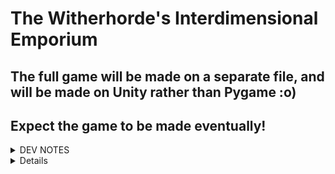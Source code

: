 # The Witherhorde's Interdimensional Emporium
## The full game will be made on a separate file, and will be made on Unity rather than Pygame :o)
## Expect the game to be made eventually!

<details>
<summary>DEV NOTES</summary>

# (2023,05,30)
- HEALTH FOR BOSS IS FINISHED!
  - BEST PART: NO CORNERS WERE CUT!
    - please clap for me. 
- health for Player will be added soon!

# (2023,05,29)
- Health is being worked on rn.

# (2023,05,19)
- Bullets added
- Hitboxes for Arms are now visible

# (2023,05,19)
- I FINALLY MADE A COLLISION HD SYSTEM FOR THE ARMS AHA!!!!!!! (I'm losing my mind lol)
- Music is added to the Boss Fight
- No NPCs yet :o(
- ***TEMPORARY*** CUTTING CORNERS WITH HEALTH SYSTEM. (NUMBER SYSTEM RATHER THAN A HEALTH BAR)
- WITHERHORDE BOSS SPRITES ARE POPPING UP BIT BY BIT!!!! (YIPEE)
</details>

<details>
<details>
<summary>FEATURES</summary>  

- BULLET HELL OF PURE SUFFERING.
- KILL THE BIG BAD EVIL GUY!
- (TOTALLY NOT STOLEN) MUSIC
- TOTALLY NOT AN ABSOLUTE GIMMICK

- Two separate health systems (One for Player, and one for boss!)
- Shooting mechanics!
- An actual boss you can fight! (get it that's the entire game)
  - Multiple bullet patterns/Attacks!

- Original art + Sprites made by me!

</details>
<details>
<summary>INSPIRAITONS</summary>

- This game takes inspiration from a multitude of games: 
  - The Binding of Isaac
  - Enter the Gungeon
  - Undertale
</details>
<details>
<summary>PURPOSE</summary>

- This game was made for my Computer Science 20-1 final project worth **TWO ENTIRE CREDITS.**
    
</details>
<details>
<summary>BORROWED CODE FROM</summary>
  
- [Health System](https://github.com/clear-code-projects/ZeldaHearts/blob/master/hearts_progress.py), and [More Health](https://www.codepile.net/pile/XydlGQy1)
- [Bullets](http://programarcadegames.com/python_examples/f.php?file=bullets_aimed.py)
- [Movement]()
</details>
